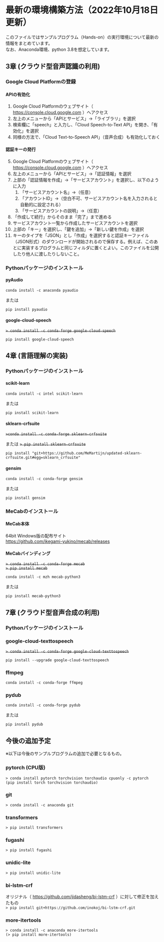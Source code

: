 # 最新の環境構築方法（2022年10月18日 更新）

このファイルではサンプルプログラム（Hands-on）の実行環境について最新の情報をまとめています。  
なお、Anaconda環境、python 3.8を想定しています。

## 3章 (クラウド型音声認識の利用)

### Google Cloud Platformの登録

#### APIの有効化

1. Google Cloud Platformのウェブサイト（ https://console.cloud.google.com ）へアクセス
1. 左上のメニューから「APIとサービス」→「ライブラリ」を選択
1. 検索欄に「speech」と入力し、「Cloud Speech-to-Text API」を開き、「有効化」を選択
1. 同様の方法で、「Cloud Text-to-Speech API」（音声合成）も有効化しておく

#### 認証キーの発行

5. Google Cloud Platformのウェブサイト（ https://console.cloud.google.com ）へアクセス
1. 左上のメニューから「APIとサービス」→「認証情報」を選択
1. 上部の「認証情報を作成」→「サービスアカウント」を選択し、以下のように入力
	1. 「サービスアカウント名」→（任意）
	1. 「アカウントID」→（空白不可、サービスアカウント名を入力されると自動的に設定される）
	1. 「サービスアカウントの説明」→（任意）
1. 「作成して続行」からそのまま「完了」まで進める
1. サービスアカウント一覧から作成したサービスアカウントを選択
1. 上部の「キー」を選択し、「鍵を追加」→「新しい鍵を作成」を選択
1. キーのタイプを「JSON」とし「作成」を選択すると認証キーファイル（JSON形式）のダウンロードが開始されるので保存する。例えば、このあとに実装するプログラムと同じフィルダに置くとよい。このファイルを公開したり他人に渡したりしないこと。

### Pythonパッケージのインストール

#### pyAudio
```
conda install -c anaconda pyaudio
```  
または
```
pip install pyaudio
```

#### google-cloud-speech
~~`> conda install -c conda-forge google-cloud-speech`~~
``` 
pip install google-cloud-speech
``` 


## 4章 (言語理解の実装)

### Pythonパッケージのインストール

#### scikit-learn
```
conda install -c intel scikit-learn
```  
または
```
pip install scikit-learn
```

#### sklearn-crfsuite

~~`>conda install -c conda-forge sklearn-crfsuite`~~
  
または
~~`> pip install sklearn-crfsuite`~~
```
pip install "git+https://github.com/MeMartijn/updated-sklearn-crfsuite.git#egg=sklearn_crfsuite"
```

#### gensim
```
conda install -c conda-forge gensim
```  
または
```
pip install gensim
```

### MeCabのインストール

#### MeCab本体

64bit Windows版の配布サイト  
https://github.com/ikegami-yukino/mecab/releases

#### MeCabバインディング
~~`> conda install -c conda-forge mecab`~~  
~~`> pip install mecab`~~
```
conda install -c mzh mecab-python3
```
または
```
pip install mecab-python3
```

## 7章 (クラウド型音声合成の利用)

### Pythonパッケージのインストール


### google-cloud-texttospeech

~~`> conda install -c conda-forge google-cloud-texttospeech`~~  
```
pip install --upgrade google-cloud-texttospeech
```


### ffmpeg
```
conda install -c conda-forge ffmpeg
```

### pydub
```
conda install -c conda-forge pydub
```
または
```
pip install pydub
```

## 今後の追加予定

※以下は今後のサンプルプログラムの追加で必要となるもの。

### pytorch (CPU版)
`> conda install pytorch torchvision torchaudio cpuonly -c pytorch`  
`(pip install torch torchvision torchaudio)`

### git
`> conda install -c anaconda git`

### transformers
`> pip install transformers`

### fugashi
`> pip install fugashi`

### unidic-lite
`> pip install unidic-lite`

### bi-lstm-crf
オリジナル（ https://github.com/jidasheng/bi-lstm-crf ）に対して修正を加えたもの  
`> pip install git+https://github.com/inokoj/bi-lstm-crf.git`

### more-itertools
`> conda install -c anaconda more-itertools`  
`(> pip install more-itertools)`
